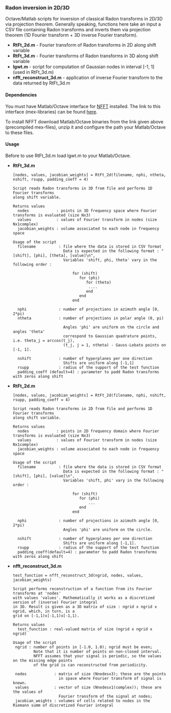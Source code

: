 ### Radon inversion in 2D/3D

Octave/Matlab scripts for inversion of classical Radon transforms in 2D/3D via projection theorem. 
Generally speaking, functions here take an input a CSV file containing Radon transforms and inverts them via 
projection theorem (1D Fourier transform + 3D inverse Fourier transform).

  * **RtFt_2d.m** - Fourier transform of Radon transforms in 2D along shift variable
  * **RtFt_3d.m** - Fourier transforms of Radon transforms in 3D along shift variable
  * **lgwt.m** - script for computation of Gaussian nodes in interval [-1, 1] (used in RtFt_3d.m)
  * **nfft_reconstruct_3d.m** - application of inverse Fourier transform to the data returned by RtFt_3d.m


#### Dependencies

   You must have Matlab/Octave interface for [NFFT](https://www-user.tu-chemnitz.de/~potts/nfft/) installed. 
   The link to this interface (mex-libraries) can be found [here](https://www-user.tu-chemnitz.de/~potts/nfft/download.php).

   To install NFFT download Matlab/Octave binaries from the link given above (precompiled mex-files), unzip it 
   and configure the path your Matlab/Octave to these files.

#### Usage

 Before to use RtFt_3d.m load lgwt.m to your Matlab/Octave.

 * **RtFt_3d.m**
 
       [nodes, values, jacobian_weights] = RtFt_2d(filename, nphi, ntheta, nshift, rsupp, padding_coeff = 4)
       
       Script reads Radon transforms in 3D from file and performs 1D Fourier transforms 
       along shift variable. 
       
       Returns values
         nodes            : points in 3D frequency space where Fourier transforms is evaluated (size Nx3)
         values           : values of Fourier transform in nodes (size Nx1complex)
         jacobian_weights : volume associated to each node in frequency space

       Usage of the script
         filename          : file where the data is stored in CSV format
                             Data is expected in the following format : "[shift], [phi], [theta], [value]\n",
                             Variables 'shift, phi, theta' vary in the following order : 
                 
                                 for (shift) 
                                    for (phi) 
                                       for (theta)
                                        ....
                                       end
                                    end
                                 end
                                      
         nphi              : number of projections in azimuth angle [0, 2*pi)
         ntheta            : number of projections in polar angle (0, pi)
        
                             Angles 'phi' are uniform on the circle and angles 'theta' 
                             correspond to Gaussian quadrature points, i.e. theta_j = arccos(t_j), 
                             (t_j, j = 1, ntheta) - Gauss-Lebato points on [-1, 1]. 

         nshift            : number of hyperplanes per one direction
                             Shifts are uniform along [-1,1]
         rsupp             : radius of the support of the test function
         padding_coeff (default=4) : parameter to padd Radon transforms with zeros along shift
 
 * **RtFt_2d.m**
 
       [nodes, values, jacobian_weights] = RtFt_2d(filename, nphi, nshift, rsupp, padding_coeff = 4)
       
       Script reads Radon transforms in 2D from file and performs 1D Fourier transforms 
       along shift variable. 
       
       Returns values
         nodes            : points in 2D frequency domain where Fourier transforms is evaluated (size Nx3)
         values           : values of Fourier transform in nodes (size Nx1complex)
         jacobian_weights : volume associated to each node in frequency space

       Usage of the script
         filename          : file where the data is stored in CSV format
                             Data is expected in the following format : "[shift], [phi], [value]\n",
                             Variables 'shift, phi' vary in the following order : 
                 
                                 for (shift) 
                                    for (phi) 
                                        ...
                                    end
                                 end
                                      
         nphi              : number of projections in azimuth angle [0, 2*pi)
                             Angles 'phi' are uniform on the circle.

         nshift            : number of hyperplanes per one direction
                             Shifts are uniform along [-1,1].
         rsupp             : radius of the support of the test function
         padding_coeff(default=4) : parameter to padd Radon transforms with zeros along shift
 
 * **nfft_reconstruct_3d.m**
 
       test_function = nfft_reconstruct_3d(ngrid, nodes, values, jacobian_weights)
       
       Script performs reconstruction of a function from its Fourier transforms at 'nodes' 
       with values 'values'. Mathematically it works as a discretized version of (inverse) Fourier integral 
       in 3D. Result is given as a 3D matrix of size : ngrid x ngrid x ngrid, which, in turn, is a 
       grid on [-1,1)x[-1,1)x[-1,1). 

       Returns values 
         test_function : real-valued matrix of size (ngrid x ngrid x ngrid)

       Usage of the script
        ngrid : number of points in [-1.0, 1.0); ngrid must be even;
                Note that it is number of points on non-closed interval. 
                NFFT assumes that your signal is periodic, so the values on the missing edge points
                of the grid is can reconstructed from periodicity.  
        
        nodes            : matrix of size (Nnodesx3); these are the points 
                           in space where Fourier transform of signal is known. 
        values           : vector of size (Nnodesx1(complex)); these are the values of 
                           Fourier transform of the signal at nodes;
        jacobian_weights : volumes of cells related to nodes in the Riemann summ of discretized Fourier integral
